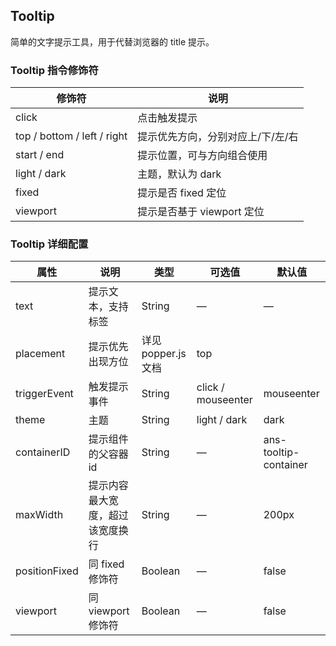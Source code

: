 ## Tooltip

简单的文字提示工具，用于代替浏览器的 title 提示。

### Tooltip 指令修饰符

修饰符 | 说明
--- | ---
click | 点击触发提示
top / bottom / left / right | 提示优先方向，分别对应上/下/左/右
start / end | 提示位置，可与方向组合使用
light / dark | 主题，默认为 dark
fixed | 提示是否 fixed 定位
viewport | 提示是否基于 viewport 定位

### Tooltip 详细配置

属性 | 说明 | 类型 | 可选值 | 默认值
--- | --- | --- | --- | ---
text | 提示文本，支持标签 | String | — | —
placement | 提示优先出现方位 | 详见popper.js文档 | top
triggerEvent | 触发提示事件 | String | click / mouseenter | mouseenter
theme | 主题 | String | light / dark | dark
containerID | 提示组件的父容器 id | String | — | ans-tooltip-container
maxWidth | 提示内容最大宽度，超过该宽度换行 | String | — | 200px
positionFixed | 同 fixed 修饰符 | Boolean | — | false
viewport | 同 viewport 修饰符 | Boolean | — | false
